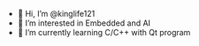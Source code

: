 - 👋 Hi, I’m @kinglife121
- 👀 I’m interested in Embedded and AI
- 🌱 I’m currently learning C/C++ with Qt program


<!---
kinglife121/kinglife121 is a ✨ special ✨ repository because its `README.md` (this file) appears on your GitHub profile.
You can click the Preview link to take a look at your changes.
--->
